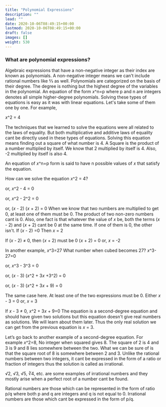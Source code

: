 ```yaml
---
title: "Polynomial Expressions"
description: ""
lead: ""
date: 2020-10-06T08:49:15+00:00
lastmod: 2020-10-06T08:49:15+00:00
draft: false
images: []
weight: 530
---
```


### What are polynomial expressions?

Algebraic expressions that have a non-negative integer as their index are known as polynomials. A non-negative integer means we can't include rational numbers like ⅔ as well. Polynomials are categorized on the basis of their degree. The degree is nothing but the highest degree of the variables in the polynomial. 
An equation of the form 𝑥^n=p where p and n are integers denotes all simple higher-degree polynomials. Solving these types of equations is easy as it was with linear equations. Let's take some of them one by one. 
For example,

𝑥^2 = 4

The techniques that we learned to solve the equations were all related to the laws of equality. But both multiplicative and additive laws of equality cant be directly used in these types of equations. 
Solving this equation means finding out a square of what number is 4. A Square is the product of a number multiplied by itself. We know that 2 multiplied by itself is 4. Also, -2 multiplied by itself is also 4. 

An equation of 𝑥^n=p form is said to have n possible values of 𝑥 that satisfy the equation. 

How can we solve the equation 𝑥^2 = 4?


or, 𝑥^2 - 4 = 0


or, 𝑥^2 - 2^2 = 0 


or, (𝑥 - 2) (𝑥 + 2) = 0
When we know that two numbers are multiplied to get 0, at least one of them must be 0. The product of two non-zero numbers cant is 0. 
Also, one fact is that whatever the value of 𝑥 be, both the terms (𝑥 - 2) and (𝑥 + 2) cant be 0 at the same time. If one of them is 0, the other isn't. 
If (𝑥 - 2) =0
Then 𝑥 = 2

If (𝑥 - 2) ≠ 0, then (𝑥 + 2) must be 0
(𝑥 + 2) = 0
or, 𝑥 = -2

In another example, 
𝑥^3=27
What number when cubed becomes 27? 
𝑥^3-27=0


or, 𝑥^3 - 3^3 = 0


or, (𝑥 - 3) (𝑥^2 + 3𝑥 +3^2) = 0


or, (𝑥 - 3) (𝑥^2 + 3𝑥 + 9) = 0


The same case here. At least one of the two expressions must be 0. 
Either 𝑥 - 3 = 0
or, 𝑥 = 3

If 𝑥 - 3 ≠ 0, 𝑥^2 + 3𝑥 + 9=0
The equation is a second-degree equation and should have given two solutions but this equation doesn't give real numbers as solutions. We will learn about them later. 
Thus the only real solution we can get from the previous equation is 𝑥 = 3. 

Let’s go back to another example of a second-degree equation. 
For example 𝑥^2=8,
No integer when squared gives 8. The square of 2 is 4 and 3 is 9 and 8 lies somewhere between the two. What we can be sure of is that the square root of 8 is somewhere between 2 and 3. Unlike the rational numbers between two integers, it cant be expressed in the form of a ratio or fraction of integers thus the solution is called as irrational. 

√2, √3, √5, ∛4, etc. are some examples of irrational numbers and they mostly arise when a perfect root of a number cant be found. 

Rational numbers are those which can be represented in the form of ratio p/q where both p and q are integers and q is not equal to 0. Irrational numbers are those which cant be expressed in the form of p/q. 
